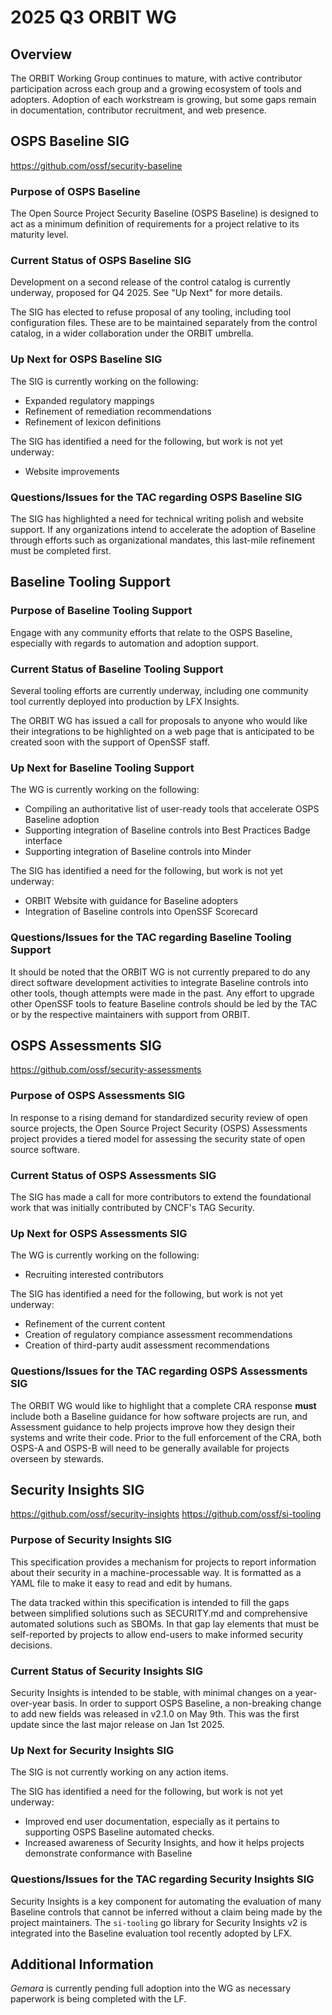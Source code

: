 # 2025 Q3 ORBIT WG

## Overview

The ORBIT Working Group continues to mature, with active contributor participation across each group and a growing ecosystem of tools and adopters. Adoption of each workstream is growing, but some gaps remain in documentation, contributor recruitment, and web presence.

## OSPS Baseline SIG

https://github.com/ossf/security-baseline

### Purpose of OSPS Baseline

The Open Source Project Security Baseline (OSPS Baseline) is designed to act as a minimum definition of requirements for a project relative to its maturity level.

### Current Status of OSPS Baseline SIG

Development on a second release of the control catalog is currently underway, proposed for Q4 2025. See "Up Next" for more details.

The SIG has elected to refuse proposal of any tooling, including tool configuration files. These are to be maintained separately from the control catalog, in a wider collaboration under the ORBIT umbrella.

### Up Next for OSPS Baseline SIG

The SIG is currently working on the following:

- Expanded regulatory mappings
- Refinement of remediation recommendations
- Refinement of lexicon definitions

The SIG has identified a need for the following, but work is not yet underway:

- Website improvements

### Questions/Issues for the TAC regarding OSPS Baseline SIG

The SIG has highlighted a need for technical writing polish and website support. If any organizations intend to accelerate the adoption of Baseline through efforts such as organizational mandates, this last-mile refinement must be completed first.

## Baseline Tooling Support

### Purpose of Baseline Tooling Support

Engage with any community efforts that relate to the OSPS Baseline, especially with regards to automation and adoption support.

### Current Status of Baseline Tooling Support

Several tooling efforts are currently underway, including one community tool currently deployed into production by LFX Insights.

The ORBIT WG has issued a call for proposals to anyone who would like their integrations to be highlighted on a web page that is anticipated to be created soon with the support of OpenSSF staff.

### Up Next for Baseline Tooling Support

The WG is currently working on the following:

- Compiling an authoritative list of user-ready tools that accelerate OSPS Baseline adoption
- Supporting integration of Baseline controls into Best Practices Badge interface
- Supporting integration of Baseline controls into Minder

The SIG has identified a need for the following, but work is not yet underway:

- ORBIT Website with guidance for Baseline adopters
- Integration of Baseline controls into OpenSSF Scorecard

### Questions/Issues for the TAC regarding Baseline Tooling Support

It should be noted that the ORBIT WG is not currently prepared to do any direct software development activities to integrate Baseline controls into other tools, though attempts were made in the past. Any effort to upgrade other OpenSSF tools to feature Baseline controls should be led by the TAC or by the respective maintainers with support from ORBIT.

## OSPS Assessments SIG

https://github.com/ossf/security-assessments

### Purpose of OSPS Assessments SIG

In response to a rising demand for standardized security review of open source projects, the Open Source Project Security (OSPS) Assessments project provides a tiered model for assessing the security state of open source software.

### Current Status of OSPS Assessments SIG

The SIG has made a call for more contributors to extend the foundational work that was initially contributed by CNCF's TAG Security.

### Up Next for OSPS Assessments SIG

The WG is currently working on the following:

- Recruiting interested contributors

The SIG has identified a need for the following, but work is not yet underway:

- Refinement of the current content
- Creation of regulatory compiance assessment recommendations
- Creation of third-party audit assessment recommendations

### Questions/Issues for the TAC regarding OSPS Assessments SIG

The ORBIT WG would like to highlight that a complete CRA response **must** include both a Baseline guidance for how software projects are run, and Assessment guidance to help projects improve how they design their systems and write their code. Prior to the full enforcement of the CRA, both OSPS-A and OSPS-B will need to be generally available for projects overseen by stewards.

## Security Insights SIG

https://github.com/ossf/security-insights
https://github.com/ossf/si-tooling

### Purpose of Security Insights SIG

This specification provides a mechanism for projects to report information about their security in a machine-processable way. It is formatted as a YAML file to make it easy to read and edit by humans.

The data tracked within this specification is intended to fill the gaps between simplified solutions such as SECURITY.md and comprehensive automated solutions such as SBOMs. In that gap lay elements that must be self-reported by projects to allow end-users to make informed security decisions.

### Current Status of Security Insights SIG

Security Insights is intended to be stable, with minimal changes on a year-over-year basis. In order to support OSPS Baseline, a non-breaking change to add new fields was released in v2.1.0 on May 9th. This was the first update since the last major release on Jan 1st 2025.

### Up Next for Security Insights SIG

The SIG is not currently working on any action items.

The SIG has identified a need for the following, but work is not yet underway:

- Improved end user documentation, especially as it pertains to supporting OSPS Baseline automated checks.
- Increased awareness of Security Insights, and how it helps projects demonstrate conformance with Baseline

### Questions/Issues for the TAC regarding Security Insights SIG

Security Insights is a key component for automating the evaluation of many Baseline controls that cannot be inferred without a claim being made by the project maintainers. The `si-tooling` go library for Security Insights v2 is integrated into the Baseline evaluation tool recently adopted by LFX.

## Additional Information

_Gemara_ is currently pending full adoption into the WG as necessary paperwork is being completed with the LF.
